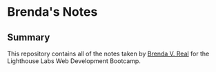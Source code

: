 # Brenda's Notes 
## Summary 

This repository contains all of the notes taken by [Brenda V. Real](https://github.com/brendsmvreal) for the Lighthouse Labs Web Development Bootcamp.

